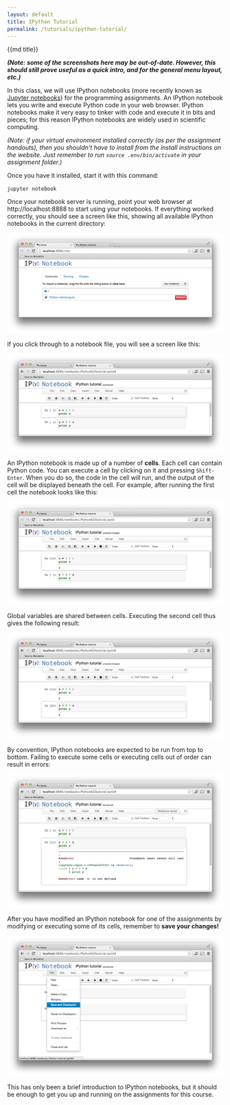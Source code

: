```yaml
---
layout: default
title: IPython Tutorial
permalink: /tutorials/ipython-tutorial/
---
```

{{md title}}

***(Note: some of the screenshots here may be out-of-date. However, this should still prove
useful as a quick intro, and for the general menu layout, etc.)***

In this class, we will use IPython notebooks (more recently known as
[Jupyter notebooks](https://jupyter.org/)) for the programming assignments.
An IPython notebook lets you write and execute Python code in your web browser.
IPython notebooks make it very easy to tinker with code and execute it in bits
and pieces; for this reason IPython notebooks are widely used in scientific
computing.

*(Note: if your virtual environment installed correctly (as per the assignment handouts),
then you shouldn't have to install from the install instructions on the website. Just
remember to run `source .env/bin/activate` in your assignment folder.)*

<!---
Once you have it [installed](http://jupyter.org/install.html), start it with this command:
--->

Once you have it installed, start it with this command:

```
jupyter notebook
```

Once your notebook server is running, point your web browser at http://localhost:8888 to
start using your notebooks. If everything worked correctly, you should
see a screen like this, showing all available IPython notebooks in the current
directory:

<div class='fig figcenter'>
  <img src='/assets/ipython-tutorial/file-browser.png'>
</div>

If you click through to a notebook file, you will see a screen like this:

<div class='fig figcenter'>
  <img src='/assets/ipython-tutorial/notebook-1.png'>
</div>

An IPython notebook is made up of a number of **cells**. Each cell can contain
Python code. You can execute a cell by clicking on it and pressing `Shift-Enter`.
When you do so, the code in the cell will run, and the output of the cell
will be displayed beneath the cell. For example, after running the first cell
the notebook looks like this:

<div class='fig figcenter'>
  <img src='/assets/ipython-tutorial/notebook-2.png'>
</div>

Global variables are shared between cells. Executing the second cell thus gives
the following result:

<div class='fig figcenter'>
  <img src='/assets/ipython-tutorial/notebook-3.png'>
</div>

By convention, IPython notebooks are expected to be run from top to bottom.
Failing to execute some cells or executing cells out of order can result in
errors:

<div class='fig figcenter'>
  <img src='/assets/ipython-tutorial/notebook-error.png'>
</div>

After you have modified an IPython notebook for one of the assignments by
modifying or executing some of its cells, remember to **save your changes!**

<div class='fig figcenter'>
  <img src='/assets/ipython-tutorial/save-notebook.png'>
</div>

This has only been a brief introduction to IPython notebooks, but it should
be enough to get you up and running on the assignments for this course.
